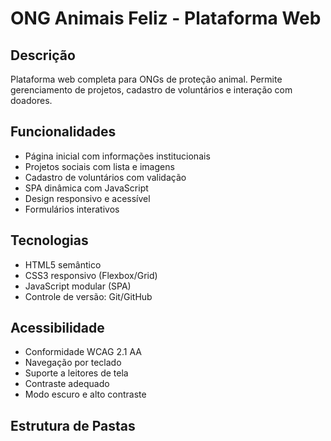 # ONG Animais Feliz - Plataforma Web

## Descrição
Plataforma web completa para ONGs de proteção animal. Permite gerenciamento de projetos, cadastro de voluntários e interação com doadores.

## Funcionalidades
- Página inicial com informações institucionais
- Projetos sociais com lista e imagens
- Cadastro de voluntários com validação
- SPA dinâmica com JavaScript
- Design responsivo e acessível
- Formulários interativos

## Tecnologias
- HTML5 semântico
- CSS3 responsivo (Flexbox/Grid)
- JavaScript modular (SPA)
- Controle de versão: Git/GitHub

## Acessibilidade
- Conformidade WCAG 2.1 AA
- Navegação por teclado
- Suporte a leitores de tela
- Contraste adequado
- Modo escuro e alto contraste

## Estrutura de Pastas
